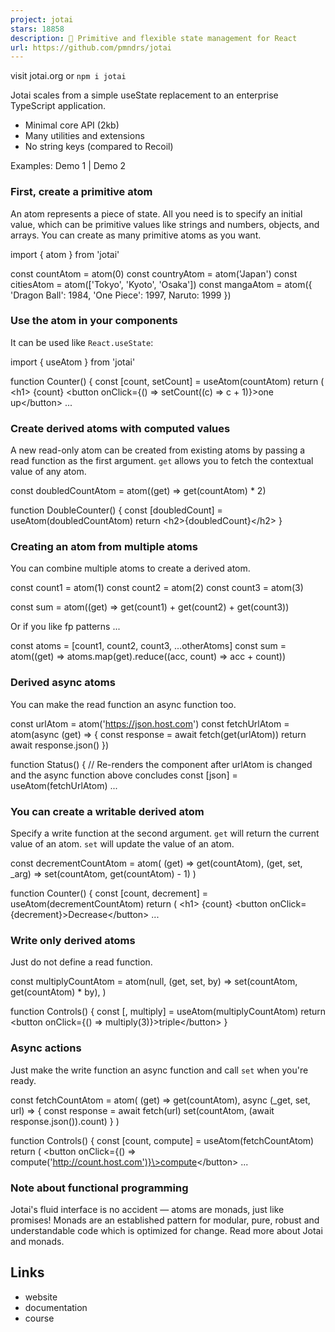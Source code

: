 ```yaml
---
project: jotai
stars: 18858
description: 👻 Primitive and flexible state management for React
url: https://github.com/pmndrs/jotai
---
```


  

  

visit jotai.org or `npm i jotai`

Jotai scales from a simple useState replacement to an enterprise TypeScript application.

-   Minimal core API (2kb)
-   Many utilities and extensions
-   No string keys (compared to Recoil)

Examples: Demo 1 | Demo 2

### First, create a primitive atom

An atom represents a piece of state. All you need is to specify an initial value, which can be primitive values like strings and numbers, objects, and arrays. You can create as many primitive atoms as you want.

import { atom } from 'jotai'

const countAtom \= atom(0)
const countryAtom \= atom('Japan')
const citiesAtom \= atom(\['Tokyo', 'Kyoto', 'Osaka'\])
const mangaAtom \= atom({ 'Dragon Ball': 1984, 'One Piece': 1997, Naruto: 1999 })

### Use the atom in your components

It can be used like `React.useState`:

import { useAtom } from 'jotai'

function Counter() {
  const \[count, setCount\] \= useAtom(countAtom)
  return (
    <h1\>
      {count}
      <button onClick\={() \=> setCount((c) \=> c + 1)}\>one up</button\>
      ...

### Create derived atoms with computed values

A new read-only atom can be created from existing atoms by passing a read function as the first argument. `get` allows you to fetch the contextual value of any atom.

const doubledCountAtom \= atom((get) \=> get(countAtom) \* 2)

function DoubleCounter() {
  const \[doubledCount\] \= useAtom(doubledCountAtom)
  return <h2\>{doubledCount}</h2\>
}

### Creating an atom from multiple atoms

You can combine multiple atoms to create a derived atom.

const count1 \= atom(1)
const count2 \= atom(2)
const count3 \= atom(3)

const sum \= atom((get) \=> get(count1) + get(count2) + get(count3))

Or if you like fp patterns ...

const atoms \= \[count1, count2, count3, ...otherAtoms\]
const sum \= atom((get) \=> atoms.map(get).reduce((acc, count) \=> acc + count))

### Derived async atoms

You can make the read function an async function too.

const urlAtom \= atom('https://json.host.com')
const fetchUrlAtom \= atom(async (get) \=> {
  const response \= await fetch(get(urlAtom))
  return await response.json()
})

function Status() {
  // Re-renders the component after urlAtom is changed and the async function above concludes
  const \[json\] \= useAtom(fetchUrlAtom)
  ...

### You can create a writable derived atom

Specify a write function at the second argument. `get` will return the current value of an atom. `set` will update the value of an atom.

const decrementCountAtom \= atom(
  (get) \=> get(countAtom),
  (get, set, \_arg) \=> set(countAtom, get(countAtom) \- 1)
)

function Counter() {
  const \[count, decrement\] \= useAtom(decrementCountAtom)
  return (
    <h1\>
      {count}
      <button onClick\={decrement}\>Decrease</button\>
      ...

### Write only derived atoms

Just do not define a read function.

const multiplyCountAtom \= atom(null, (get, set, by) \=>
  set(countAtom, get(countAtom) \* by),
)

function Controls() {
  const \[, multiply\] \= useAtom(multiplyCountAtom)
  return <button onClick\={() \=> multiply(3)}\>triple</button\>
}

### Async actions

Just make the write function an async function and call `set` when you're ready.

const fetchCountAtom \= atom(
  (get) \=> get(countAtom),
  async (\_get, set, url) \=> {
    const response \= await fetch(url)
    set(countAtom, (await response.json()).count)
  }
)

function Controls() {
  const \[count, compute\] \= useAtom(fetchCountAtom)
  return (
    <button onClick\={() \=> compute('http://count.host.com')}\>compute</button\>
    ...

### Note about functional programming

Jotai's fluid interface is no accident — atoms are monads, just like promises! Monads are an established pattern for modular, pure, robust and understandable code which is optimized for change. Read more about Jotai and monads.

Links
-----

-   website
-   documentation
-   course
